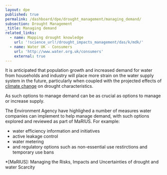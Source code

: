 ```yaml
---
layout: dpe
published: true
permalink: /dashboard/dpe/drought_management/managing_demand/
subsection: Drought Management
_title: Managing demand
related_links:
  - name: Mapping drought knowledge
    url: '!science_url!/drought_impacts_management/das/k/mdk/'
  - name: Water UK - Consumers
    url: 'http://www.water.org.uk/consumers'
    external: true
---
```

It is anticipated that population growth and increased demand for water from households and industry will place more strain on the water supply system in the future, particularly when coupled with the projected effects of [climate change](https://5j4.github.io/mariusdroughtproject.org/dashboard/dpe/drought_events_past_future/) on drought characteristics.

As such options to manage demand can be as crucial as options to manage or increase supply.

The Environment Agency have highlighed a number of measures water companies can implement to help manage demand, with such options explored and reviewed as part of MaRIUS. For example:

- water efficiency information and initiatives
- active leakage control
- water metering
- and regulatory options such as non-essential use restirctions and temporary use bans


*[MaRIUS]: Managing the Risks, Impacts and Uncertainties of drought and water Scarcity
